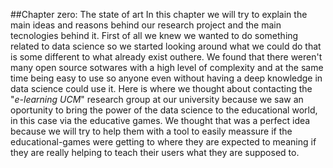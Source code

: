 ##Chapter zero: The state of art
In this chapter we will try to explain the main ideas and reasons behind our research project and the main tecnologies behind it.
First of all we knew we wanted to do something related to data science so we started looking around what we could do that is some different
to what already exist outhere.
We found that there weren't many open source sotwares with a high level of complexity and at the same time being
easy to use so anyone even without having a deep knowledge in data science could use it.
Here is where we thought about contacting the "_e-learning UCM_" research group at our university because we saw an oportunity to bring the
power of the data science to the educational world, in this case via the educative games. We thought that was a perfect idea because we will
try to help them with a tool to easily meassure if the educational-games were getting to where they are expected to meaning if they are really helping 
to teach their users what they are supposed to.